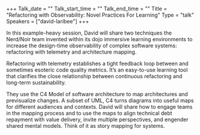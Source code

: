 +++
Talk_date = ""
Talk_start_time = ""
Talk_end_time = ""
Title = "Refactoring with Observability: Novel Practices For Learning"
Type = "talk"
Speakers = ["david-laribee"]
+++

In this example-heavy session, David will share two techniques the Nerd/Noir team invented within its dojo immersive learning environments to increase the design-time observability of complex software systems: refactoring with telemetry and architecture mapping.

Refactoring with telemetry establishes a tight feedback loop between and sometimes esoteric code quality metrics. It’s an easy-to-use learning tool that clarifies the close relationship between continuous refactoring and long-term sustainability.

They use the C4 Model of software architecture to map architectures and previsualize changes. A subset of UML, C4 turns diagrams into useful maps for different audiences and contexts. David will share how to engage teams in the mapping process and to use the maps to align technical debt repayment with value delivery, invite multiple perspectives, and engender shared mental models. Think of it as story mapping for systems.
